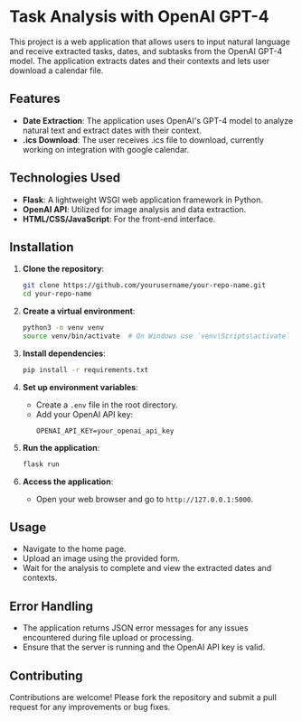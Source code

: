 # Task Analysis with OpenAI GPT-4 

This project is a web application that allows users to input natural language and receive extracted tasks, dates, and subtasks from the OpenAI GPT-4 model. The application extracts dates and their contexts and lets user download a calendar file.

## Features

- **Date Extraction**: The application uses OpenAI's GPT-4 model to analyze natural text and extract dates with their context.
- **.ics Download**: The user receives .ics file to download, currently working on integration with google calendar.

## Technologies Used

- **Flask**: A lightweight WSGI web application framework in Python.
- **OpenAI API**: Utilized for image analysis and data extraction.
- **HTML/CSS/JavaScript**: For the front-end interface.

## Installation

1. **Clone the repository**:
   ```bash
   git clone https://github.com/yourusername/your-repo-name.git
   cd your-repo-name
   ```

2. **Create a virtual environment**:
   ```bash
   python3 -m venv venv
   source venv/bin/activate  # On Windows use `venv\Scripts\activate`
   ```

3. **Install dependencies**:
   ```bash
   pip install -r requirements.txt
   ```

4. **Set up environment variables**:
   - Create a `.env` file in the root directory.
   - Add your OpenAI API key:
     ```
     OPENAI_API_KEY=your_openai_api_key
     ```

5. **Run the application**:
   ```bash
   flask run
   ```

6. **Access the application**:
   - Open your web browser and go to `http://127.0.0.1:5000`.

## Usage

- Navigate to the home page.
- Upload an image using the provided form.
- Wait for the analysis to complete and view the extracted dates and contexts.

## Error Handling

- The application returns JSON error messages for any issues encountered during file upload or processing.
- Ensure that the server is running and the OpenAI API key is valid.

## Contributing

Contributions are welcome! Please fork the repository and submit a pull request for any improvements or bug fixes.


